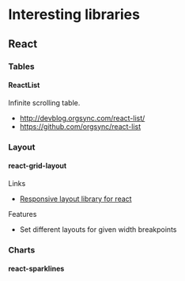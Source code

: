 # Interesting libraries

## React

### Tables

#### ReactList

Infinite scrolling table.

* http://devblog.orgsync.com/react-list/
* https://github.com/orgsync/react-list

### Layout

#### react-grid-layout

Links
* [Responsive layout library for react](https://github.com/STRML/react-grid-layout)

Features
*  Set different layouts for given width breakpoints

### Charts

#### react-sparklines

